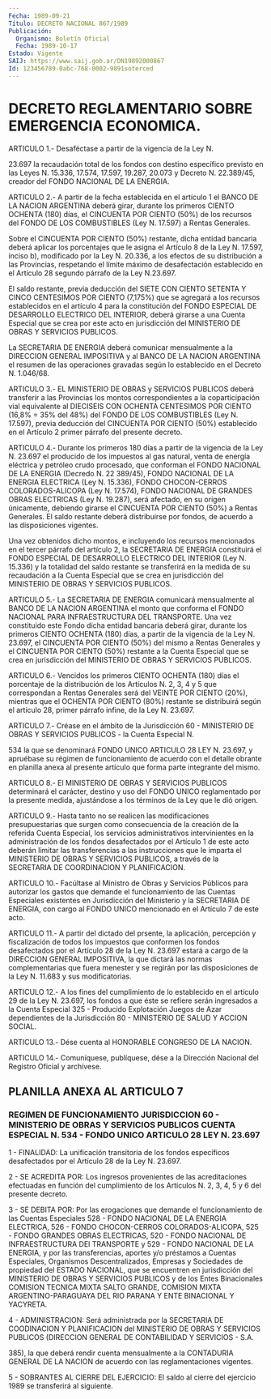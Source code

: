 ```yaml
---
Fecha: 1989-09-21
Título: DECRETO NACIONAL 867/1989
Publicación:
  Organismo: Boletín Oficial
  Fecha: 1989-10-17
Estado: Vigente
SAIJ: https://www.saij.gob.ar/DN19892000867
Id: 123456789-0abc-768-0002-9891soterced
---
```

# DECRETO REGLAMENTARIO SOBRE EMERGENCIA ECONOMICA.

<a id="1"></a>
ARTICULO  1.- Desaféctase a partir de la vigencia de la Ley N.

23.697 la recaudación  total  de  los fondos con destino específico previsto en las Leyes N. 15.336, 17.574,  17.597,  19.287, 20.073 y Decreto  N.  22.389/45, creador del FONDO NACIONAL DE  LA  ENERGIA.

<a id="2"></a>
ARTICULO 2.- A partir de la fecha establecida en el artículo 1 el BANCO  DE LA NACION ARGENTINA deberá girar, durante los primeros CIENTO OCHENTA  (180)  días,  el  CINCUENTA POR CIENTO (50%) de los recursos del FONDO DE LOS COMBUSTIBLES  (Ley  N.  17.597)  a Rentas Generales.

Sobre  el  CINCUENTA  POR  CIENTO  (50%)  restante,  dicha  entidad bancaria  deberá  aplicar los porcentajes que le asigna el Artículo 8 de la Ley N. 17.597,  inciso b), modificado por la Ley N. 20.336, a los efectos de su distribución  a  las  Provincias, respetando el límite  máximo  de  desafectación establecido  en  el  Artículo  28 segundo párrafo de la Ley N.23.697.

El saldo restante, previa  deducción del SIETE CON CIENTO SETENTA Y CINCO  CENTESIMOS  POR  CIENTO  (7,175%)  que  se  agregará  a  los recursos establecidos en  el  artículo  4  para la constitución del FONDO  ESPECIAL  DE  DESARROLLO  ELECTRICO  DEL  INTERIOR,   deberá girarse  a  una  Cuenta  Especial  que  se  crea  por  este acto en jurisdicción  del  MINISTERIO  DE OBRAS Y SERVICIOS PUBLICOS.

La  SECRETARIA  DE  ENERGIA  deberá  comunicar  mensualmente  a  la DIRECCION GENERAL IMPOSITIVA y  al  BANCO DE LA NACION ARGENTINA el resumen  de las operaciones gravadas según  lo  establecido  en  el Decreto N. 1.046/68.

<a id="3"></a>
ARTICULO 3.- EL MINISTERIO DE OBRAS y SERVICIOS PUBLICOS deberá transferir  a  las  Provincias  los  montos  correspondientes  a la coparticipación    vial    equivalente  al  DIECISEIS  CON  OCHENTA CENTESIMOS POR CIENTO (16,8%  =  35%  del  48%)  del  FONDO  DE LOS COMBUSTIBLES  (Ley  N.  17.597), previa deducción del CINCUENTA POR CIENTO (50%) establecido  en  el  Artículo  2  primer  párrafo  del presente decreto.

<a id="4"></a>
ARTICULO  4.-  Durante  los  primeros  180 días a partir de la vigencia de la Ley N. 23.697 el producido de  los  impuestos al gas natural,  venta  de  energía eléctrica y petróleo crudo  procesado, que conforman el FONDO  NACIONAL  DE  LA  ENERGIA  (Decredo  N.  22 389/45),  FONDO  NACIONAL  DE LA ENERGIA ELECTRICA (Ley N. 15.336), FONDO  CHOCON-CERROS  COLORADOS-ALICOPA   (Ley  N.  17.574),  FONDO NACIONAL  DE  GRANDES  OBRAS  ELECTRICAS  (Ley   N.  19.287),  será afectado,  en su origen únicamente, debiendo girarse  el  CINCUENTA POR CIENTO (50%)  a  Rentas  Generales.  El  saldo  restante deberá distribuirse  por fondos, de acuerdo a las disposiciones  vigentes.

Una  vez  obtenidos    dicho  montos,  e  incluyendo  los  recursos mencionados en el tercer  párrafo  del artículo 2, la SECRETARIA DE ENERGIA constituirá el FONDO ESPECIAL  DE  DESARROLLO ELECTRICO DEL INTERIOR  (Ley  N.  15.336) y la totalidad del  saldo  restante  se transferirá en la medida  de  su  recaudación  a la Cuenta Especial que  se  crea en jurisdicción del MINISTERIO DE OBRAS  Y  SERVICIOS PUBLICOS.

<a id="5"></a>
ARTICULO  5.- La SECRETARIA DE ENERGIA comunicará mensualmente al BANCO DE LA NACION  ARGENTINA  el  monto  que  conforma el FONDO NACIONAL  PARA INFRAESTRUCTURA DEL TRANSPORTE. Una vez  constituido este  Fondo  dicha  entidad  bancaria  deberá  girar,  durante  los primeros  CIENTO  OCHENTA (180) días, a partir de la vigencia de la Ley N. 23.697, el CINCUENTA  POR  CIENTO  (50%)  del mismo a Rentas Generales  y  el CINCUENTA POR CIENTO (50%) restante  a  la  Cuenta Especial que se  crea  en  jurisdicción  del  MINISTERIO DE OBRAS Y SERVICIOS PUBLICOS.

<a id="6"></a>
ARTICULO 6.- Vencidos los primeros CIENTO OCHENTA (180) días el porcentaje  de  la distribución de los Artículos N. 2, 3, 4 y 5 que correspondan a Rentas  Generales  será del VEINTE POR CIENTO (20%), mientras que el OCHENTA POR CIENTO  (80%)  restante  se distribuirá según el artículo 28, primer párrafo infine, de la Ley  N.  23.697.

<a id="7"></a>
ARTICULO  7.-  Créase  en  el  ámbito  de la Jurisdicción 60 - MINISTERIO DE OBRAS Y SERVICIOS PUBLICOS - la  Cuenta  Especial  N.

534  la  que se denominará FONDO UNICO ARTICULO 28 LEY N. 23.697, y apruébase  su  régimen  de funcionamiento de acuerdo con el detalle obrante en planilla anexa  al  presente  artículo  que  forma parte integrante del mismo.

<a id="8"></a>
ARTICULO  8.-  El  MINISTERIO  DE  OBRAS  Y SERVICIOS PUBLICOS determinará el carácter, destino y uso del FONDO UNICO reglamentado por la presente medida, ajustándose  a los términos de la Ley que le dió origen.

<a id="9"></a>
ARTICULO  9.-  Hasta  tanto  no se realicen las modificaciones presupuestarias que surgen como consecuencia  de  la creación de la referida Cuenta Especial, los servicios administrativos intervinientes en la administración de los fondos desafectados  por el  Artículo  1  de  este acto deberán limitar las transferencias a las  instrucciones  que   le  imparta  el  MINISTERIO  DE  OBRAS  Y SERVICIOS PUBLICOS, a través  de  la  SECRETARIA  DE COORDINACION Y PLANIFICACION.

<a id="10"></a>
ARTICULO  10.-  Facúltase  al  Ministro  de  Obras y Servicios Públicos  para  autorizar  los gastos que demande el funcionamiento de  las  Cuentas  Especiales  existentes    en    Jurisdicción  del Ministerio  y  la SECRETARIA DE ENERGIA, con cargo al  FONDO  UNICO mencionado en el Artículo 7 de este acto.

<a id="11"></a>
ARTICULO 11.- A partir del dictado del prsente, la aplicación, percepción  y  fiscalización  de  todos los impuestos que conformen los fondos desafectados por el Artículo  28  de  la  Ley  N. 23.697 estará  a  cargo de la DIRECCION GENERAL IMPOSITIVA, la que dictará las normas complementarias  que fuera menester y se regirán por las disposiciones de la Ley N. 11.683 y sus modificatorias.

<a id="12"></a>
ARTICULO 12.- A los fines del cumplimiento de lo establecido en el artículo  29  de  la  Ley  N.  23.697,  los fondos a que éste se refiere  serán  ingresados  a la Cuenta Especial  325  -  Producido Explotación Juegos de Azar dependientes  de  la  Jurisdicción  80 - MINISTERIO DE SALUD Y ACCION SOCIAL.

<a id="13"></a>
ARTICULO  13.- Dése cuenta al HONORABLE CONGRESO DE LA NACION.

<a id="14"></a>
ARTICULO  14.-  Comuníquese,  publíquese,  dése a la Dirección Nacional del Registro Oficial y archívese.

## PLANILLA ANEXA AL ARTICULO 7

### REGIMEN DE FUNCIONAMIENTO JURISDICCION  60  -  MINISTERIO  DE OBRAS Y SERVICIOS PUBLICOS CUENTA ESPECIAL N. 534 - FONDO UNICO  ARTICULO  28  LEY  N.  23.697

<a id="1"></a>
1  -  FINALIDAD:  La  unificación  transitoria  de  los fondos específicos  desafectados  por  el Artículo 28 de la Ley N. 23.697.

2 - SE ACREDITA POR: Los ingresos provenientes de las acreditaciones  efectuadas  en  función  del  cumplimiento  de  los Artículos N. 2, 3, 4, 5 y 6 del presente decreto.

3 - SE DEBITA POR: Por las erogaciones que demande el funcionamiento de las Cuentas Especiales  528  -  FONDO NACIONAL DE LA  ENERGIA ELECTRICA, 526 - FONDO CHOCON-CERROS COLORADOS-ALICOPA, 525 -  FONDO  GRANDES  OBRAS  ELECTRICAS,  520  - FONDO NACIONAL DE INFRAESTRUCTURA  DEl  TRANSPORTE  y  529  -  FONDO NACIONAL  DE  LA ENERGIA, y por las transferencias, aportes y/o  préstamos a Cuentas Especiales, Organismos Descentralizados, Empresas  y  Sociedades de propiedad  del  ESTADO  NACIONAL, que se encuentren en jurisdicción del  MINISTERIO  DE OBRAS Y  SERVICIOS  PUBLICOS  y  de  los  Entes Binacionales COMISION  TECNICA  MIXTA  SALTO GRANDE, COMISION MIXTA ARGENTINO-PARAGUAYA DEL RIO PARANA Y ENTE  BINACIONAL  Y  YACYRETA.

4   -  ADMINISTRACION:  Será  administrada  por  la  SECRETARIA  DE COODINACION  Y  PLANIFICACION  del  MINISTERIO DE OBRAS Y SERVICIOS PUBLICOS  (DIRECCION GENERAL DE CONTABILIDAD  Y  SERVICIOS  -  S.A.

385), la que  deberá  rendir  cuenta  mensualmente  a la CONTADURIA GENERAL DE LA NACION de acuerdo con las reglamentaciones  vigentes.

5  -  SOBRANTES  AL  CIERRE  DEL  EJERCICIO: El saldo al cierre del ejercicio 1989 se transferirá al siguiente.